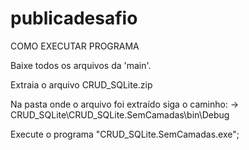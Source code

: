 # publicadesafio

COMO EXECUTAR PROGRAMA

Baixe todos os arquivos da 'main'.

Extraia o arquivo CRUD_SQLite.zip

Na pasta onde o arquivo foi extraído siga o caminho:
-> CRUD_SQLite\CRUD_SQLite.SemCamadas\bin\Debug 

Execute o programa "CRUD_SQLite.SemCamadas.exe";
